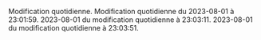 
Modification quotidienne.
Modification quotidienne du 2023-08-01 à 23:01:59.
2023-08-01 du modification quotidienne à 23:03:11.
2023-08-01 du modification quotidienne à 23:03:51.
